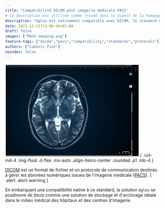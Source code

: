 ```yaml
---
title: "Compatibilité DICOM pour imagerie médicale PACS"
# La description est utilisée comme résumé dans le digest de la homepage
description: "Ugloo est nativement compatible avec DICOM, le standard de l'imagerie médicale."
date: 2023-12-21T13:00:44+01:00
draft: false
images: ["PACS-imaging.png"]
feature-tags: ["dicom","pacs","compatibility","standards","protocols"]
authors: ["Ludovic Piot"]
noindex: false
---
```


![Imagerie médicale PACS](PACS-imaging.png "Une radio médicale d'un cerveau humain")
{ .col-md-4 .img-fluid .d-flex .mx-auto .align-items-center .rounded .p1 .mb-4 }


[DICOM](https://fr.wikipedia.org/wiki/Digital_imaging_and_communications_in_medicine) est un format de fichier et un protocole de communication destinés à gérer les données numériques issues de l'imagerie médicale ([PACS](https://fr.wikipedia.org/wiki/Picture_archiving_and_communication_system)).
{ .alert .alert-warning }

En embarquant une compatibilité native à ce standard, la solution `Ugloo` se positionne _de facto_ comme une solution de stockage et d'archivage idéale dans le milieu médical des hôpitaux et des centres d'imagerie.
